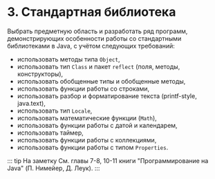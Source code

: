 # 3. Стандартная библиотека

Выбрать предметную область и разработать ряд программ, демонстрирующих особенности работы со стандартными библиотеками в Java, с учётом следующих требований:
- использовать методы типа `Object`,
- использовать тип `Class` и пакет `reflect` (поля, методы, конструкторы),
- использовать обобщенные типы и обобщенные методы,
- использовать функции работы со строками,
- использовать разбор и форматирование текста (printf-style, java.text),
- использовать тип `Locale`,
- использовать математические функции (`Math`),
- использовать функции работы с датой и календарем,
- использовать таймер,
- использовать функции работы с коллекциями,
- использовать функции работы с типом `Properties`.

::: tip На заметку
См. главы 7-8, 10-11 книги "Программирование на Java" (П. Нимейер, Д. Леук).
:::